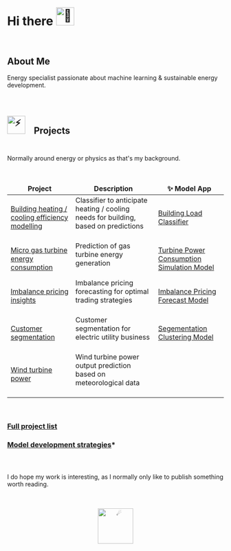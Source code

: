 # Hi there <img src="https://fonts.gstatic.com/s/e/notoemoji/latest/1f44b/512.gif" alt="👋" width="42" height="42" style="margin: 0px 15px 0px 0px;"><br><br>

## About Me

Energy specialist passionate about machine learning & sustainable energy development.<br><br><br>

## <img src="https://fonts.gstatic.com/s/e/notoemoji/latest/26a1/512.gif" alt="⚡" width="42" height="42" style="margin: 0px 15px 0px 0px;"> Projects<br><br>

Normally around energy or physics as that's my background.<br><br><br>

<table>
  <thead align="center">
    <tr border: none;>
      <td><b>Project</b></td>
      <td><b>Description</b></td>
      <td><b>✨ Model App</b></td>
    </tr>
  </thead>
  <tbody>
    <tr>
       <td><a href="https://github.com/JeffM-Code/PortfolioWork/tree/main/ML/BuildingEnergyEfficiency">Building heating / cooling efficiency modelling<a></td>
       <td>Classifier to anticipate heating / cooling needs for building, based on predictions<br><br></td>
       </td>
       <td><a href="https://github.com/JeffM-Code/BuildingLoadClassifier">Building Load Classifier</a></td>
    </tr>
    <tr>
    <td><a href="https://github.com/JeffM-Code/PortfolioWork/tree/main/ML/GasTurbineConsumption">Micro gas turbine energy consumption</a></td>
    <td>Prediction of gas turbine energy generation<br><br></td>
    </td>
    <td><a href="https://github.com/JeffM-Code/TurbinePowerConsumptionSimulationModel">Turbine Power Consumption Simulation Model</a></td>
    </tr>
    <tr>
    <td><a href="https://github.com/JeffM-Code/PortfolioWork/tree/main/ML/ImbalancePricing">Imbalance pricing insights</a></td>
    <td>Imbalance pricing forecasting for optimal trading strategies<br><br></td>
    </td>
    <td><a href="https://github.com/JeffM-Code/ImbalancePricingForecastModel">Imbalance Pricing Forecast Model</a></td>
    </tr>
    <tr>
    <td><a href="https://github.com/JeffM-Code/PortfolioWork/tree/main/ML/CustomerSegmentation">Customer segmentation</a></td>
    <td>Customer segmentation for electric utility business<br><br></td>
    </td>
    <td><a href="https://github.com/JeffM-Code/SegementationClusteringModel">Segementation Clustering Model</a></td>
    </tr>
    <tr>
    <td><a href="https://github.com/JeffM-Code/PortfolioWork/tree/main/ML/WindTurbinePower">Wind turbine power</a></td>
    <td>Wind turbine power output prediction based on meteorological data<br><br></td>
    </td>
    </tr>
  </tbody>
</table>

<br>

### [Full project list](https://github.com/JeffM-Code/PortfolioWork)<br>
### [Model development strategies](https://github.com/JeffM-Code/PortfolioWork/blob/main/ML/DevelopmentDetails/README.md)*<br><br><br>

I do hope my work is interesting, as I normally only like to publish something worth reading.<br><br><br>

<div align="center">
    <img src="https://fonts.gstatic.com/s/e/notoemoji/latest/2604_fe0f/512.gif" alt="☄" width="82" height="82" />
</div>

<br><br><br>
